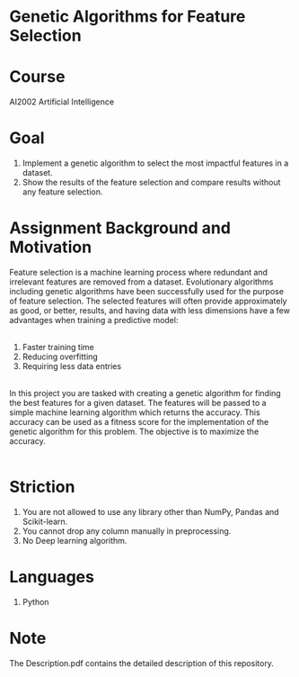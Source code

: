 # Genetic Algorithms for Feature Selection

# Course
AI2002 Artificial Intelligence <br />

# Goal
1. Implement a genetic algorithm to select the most impactful features in a dataset. <br />
2. Show the results of the feature selection and compare results without any feature selection. <br />
# Assignment Background and Motivation
Feature selection is a machine learning process where redundant and irrelevant features are removed from a dataset. Evolutionary algorithms including genetic algorithms have been successfully used for the purpose of feature selection. The selected features will often provide approximately as good, or better, results, and having data with less dimensions have a few advantages when training a predictive model: <br />
<br />
1. Faster training time <br />
2. Reducing overfitting <br />
3. Requiring less data entries <br />
<br />
In this project you are tasked with creating a genetic algorithm for finding the best features for a given dataset. The features will be passed to a simple machine learning algorithm which returns the accuracy. This accuracy can be used as a fitness score for the implementation of the genetic algorithm for this problem. The objective is to maximize the accuracy. <br />
<br />

# Striction
1. You are not allowed to use any library other than NumPy, Pandas and Scikit-learn.
2. You cannot drop any column manually in preprocessing.
3. No Deep learning algorithm.

# Languages

1. Python <br />

# Note
The Description.pdf contains the detailed description of this repository.

